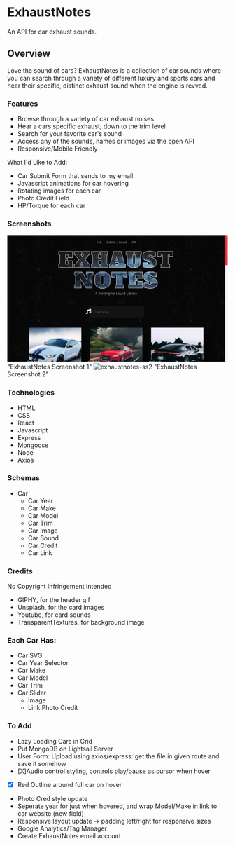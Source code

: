 # ExhaustNotes
An API for car exhaust sounds.

## Overview
Love the sound of cars? ExhaustNotes is a collection of car sounds where you can search through a variety of different luxury and sports cars and hear their specific, distinct exhaust sound when the engine is revved.

### Features
- Browse through a variety of car exhaust noises
- Hear a cars specific exhaust, down to the trim level
- Search for your favorite car's sound
- Access any of the sounds, names or images via the open API
- Responsive/Mobile Friendly

What I'd Like to Add:
- Car Submit Form that sends to my email
- Javascript animations for car hovering
- Rotating images for each car
- Photo Credit Field
- HP/Torque for each car

### Screenshots
![exhaustnotes-ss1](https://github.com/sathyaram/exhaustnotes/blob/master/frontend/public/images/exhaustnotes-ss1.png) "ExhaustNotes Screenshot 1"
![exhaustnotes-ss2](https://github.com/sathyaram/exhaustnotes/blob/master/frontend/public/images/exhaustnotes-ss2.png) "ExhaustNotes Screenshot 2"

### Technologies
- HTML
- CSS
- React
- Javascript
- Express
- Mongoose
- Node
- Axios

### Schemas
- Car
  - Car Year
  - Car Make
  - Car Model
  - Car Trim
  - Car Image
  - Car Sound
  - Car Credit
  - Car Link

### Credits
No Copyright Infringement Intended
- GIPHY, for the header gif
- Unsplash, for the card images
- Youtube, for card sounds
- TransparentTextures, for background image


### Each Car Has:
  - Car SVG
  - Car Year Selector
  - Car Make
  - Car Model
  - Car Trim
  - Car Slider
    - Image
    - Link Photo Credit
  

### To Add
- Lazy Loading Cars in Grid
- Put MongoDB on Lightsail Server
- User Form: Upload using axios/express: get the file in given route and save it somehow
- [X]Audio control styling, controls play/pause as cursor when hover
-[X] Red Outline around full car on hover
- Photo Cred style update
- Seperate year for just when hovered, and wrap Model/Make in link to car website (new field)
- Responsive layout update -> padding left/right for responsive sizes
- Google Analytics/Tag Manager
- Create ExhaustNotes email account
